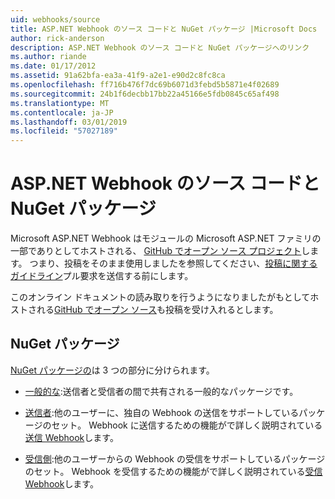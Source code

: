 ```yaml
---
uid: webhooks/source
title: ASP.NET Webhook のソース コードと NuGet パッケージ |Microsoft Docs
author: rick-anderson
description: ASP.NET Webhook のソース コードと NuGet パッケージへのリンク
ms.author: riande
ms.date: 01/17/2012
ms.assetid: 91a62bfa-ea3a-41f9-a2e1-e90d2c8fc8ca
ms.openlocfilehash: ff716b476f7dc69b6071d3febd5b5871e4f02689
ms.sourcegitcommit: 24b1f6decbb17bb22a45166e5fdb0845c65af498
ms.translationtype: MT
ms.contentlocale: ja-JP
ms.lasthandoff: 03/01/2019
ms.locfileid: "57027189"
---
```

# <a name="aspnet-webhooks-source-code-and-nuget-packages"></a>ASP.NET Webhook のソース コードと NuGet パッケージ

Microsoft ASP.NET Webhook はモジュールの Microsoft ASP.NET ファミリの一部でありとしてホストされる、 [GitHub でオープン ソース プロジェクト](https://github.com/aspnet/WebHooks)します。 つまり、投稿をそのまま使用しましたを参照してください、[投稿に関するガイドライン](https://github.com/aspnet/Home/blob/master/CONTRIBUTING.md)プル要求を送信する前にします。

このオンライン ドキュメントの読み取りを行うようになりましたがもとしてホストされる[GitHub でオープン ソース](http://docs.asp.net/en/latest/contribute/style-guide.html#style-guide)も投稿を受け入れるとします。

## <a name="nuget-packages"></a>NuGet パッケージ

[NuGet パッケージの](https://nuget.org/packages?q=Microsoft.AspNet.WebHooks)は 3 つの部分に分けられます。

* [一般的な](https://www.nuget.org/packages?q=Microsoft.AspNet.WebHooks.Common):送信者と受信者の間で共有される一般的なパッケージです。

* [送信者](https://www.nuget.org/packages?q=Microsoft.AspNet.WebHooks.Custom):他のユーザーに、独自の Webhook の送信をサポートしているパッケージのセット。 Webhook に送信するための機能がで詳しく説明されている[送信 Webhook](sending/index.md)します。

* [受信側](https://www.nuget.org/packages?q=Microsoft.AspNet.WebHooks.Receivers):他のユーザーからの Webhook の受信をサポートしているパッケージのセット。 Webhook を受信するための機能がで詳しく説明されている[受信 Webhook](receiving/index.md)します。
